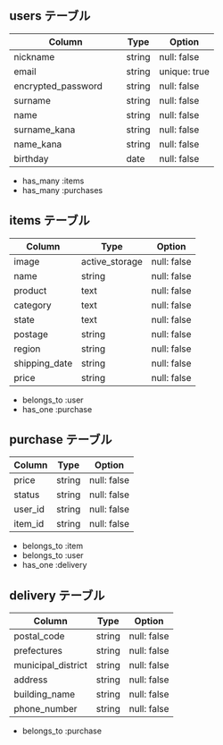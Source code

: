 ## users テーブル

| Column             | Type   | Option       |
| ------------------ | ------ | ------------ |
| nickname           | string | null: false  |
| email              | string | unique: true |
| encrypted_password | string | null: false  |
| surname            | string | null: false  |
| name　　　　　　　　　| string | null: false  |
| surname_kana       | string | null: false  |
| name_kana          | string | null: false  |
| birthday           | date   | null: false  |

- has_many :items
- has_many :purchases

## items テーブル

| Column         | Type           | Option      |
| -------------- | -------------- | ----------- |
| image          | active_storage | null: false |
| name           | string         | null: false |
| product        | text           | null: false |
| category       | text           | null: false |
| state          | text           | null: false |
| postage        | string         | null: false |
| region         | string         | null: false |
| shipping_date  | string         | null: false |
| price          | string         | null: false |

- belongs_to :user
- has_one :purchase

## purchase テーブル

| Column         | Type          | Option      |
| -------------- | ------------- | ----------- |
| price          | string        | null: false |
| status         | string        | null: false |
| user_id        | string        | null: false |
| item_id        | string        | null: false |

- belongs_to :item
- belongs_to :user
- has_one :delivery

## delivery テーブル

| Column             | Type          | Option      |
| ------------------ | ------------- | ----------- |
| postal_code        | string        | null: false |
| prefectures        | string        | null: false |
| municipal_district | string        | null: false |
| address            | string        | null: false |
| building_name      | string        | null: false |
 phone_number        | string        | null: false |

- belongs_to :purchase
